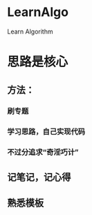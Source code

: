 # LearnAlgo
Learn Algorithm


# 思路是核心


## 方法：
 ### 刷专题
 ### 学习思路，自己实现代码
 ### 不过分追求“奇淫巧计”
 



## 记笔记，记心得
## 熟悉模板
